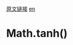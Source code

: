 <a href="https://developer.mozilla.org/zh-CN/docs/Web/JavaScript/Reference/Global_Objects/Math/tanh" target="_blank">原文链接</a>
<a href="https://developer.mozilla.org/en-US/docs/Web/JavaScript/Reference/Global_Objects/Math/tanh" target="_blank">en</a>

# Math.tanh()
